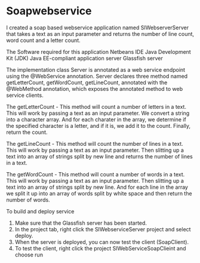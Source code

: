 # Soapwebservice
I created a soap based webservice application named SIWebserverServer that takes a text as an input parameter and 
returns the number of line count, word count and a letter count.

The Software required for this application
	Netbeans IDE
	Java Development Kit (JDK)
	Java EE-compliant application server
	Glassfish server

The implementation class Server is annotated as a web service endpoint using the @WebService annotation. 
Server declares three method named getLetterCount, getWordCount, getLineCount, annotated with the @WebMethod annotation, 
which exposes the annotated method to web service clients. 

The getLetterCount - This method will count a number of letters in a text. 
	This will work by passing a text as an input parameter. We convert a string into a character array.
	And for each charater in the array, we determine if the specified character is a letter, and if it is, 
	we add it to the count. Finally, return the count.
	
The getLineCount - This method will count the number of lines in a text.
 	This will work by passing a text as an input parameter. 
	Then slitting up a text into an array of strings split by new line and returns the number of lines in a text. 

The getWordCount - This method will count a number of words in a text. 
	This will work by passing a text as an input parameter. Then slitting up a text into an array of strings split by new line.
	And for each line in the array we split it up into an array of words split by white space and then return the number of words. 

To build and deploy service 
1. Make sure that the Glassfish server has been started.
2. In the project tab, right click the SIWebserviceServer project and select deploy.
3. When the server is deployed, you can now test the client (SoapClient).
4. To test the client, right click the project SIWebServiceSoapClieint and choose run

